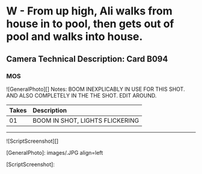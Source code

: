 # W - From up high, Ali walks from house in to pool, then gets out of pool and walks into house.

## Camera Technical Description: Card B094

### MOS

![GeneralPhoto][]
Notes: BOOM INEXPLICABLY IN USE FOR THIS SHOT. AND ALSO COMPLETELY IN THE THE SHOT. EDIT AROUND.

| Takes | Description |
|:---|:----|
| 01 | BOOM IN SHOT, LIGHTS FLICKERING |

----

![ScriptScreenshot][]


[GeneralPhoto]:  images/.JPG align=left

[ScriptScreenshot]: 